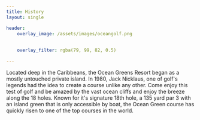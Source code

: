 ```yaml
---
title: History
layout: single

header:
    overlay_image: /assets/images/oceangolf.png
  
        
    overlay_filter: rgba(79, 99, 82, 0.5)

---
```



Located deep in the Caribbeans, the Ocean Greens Resort began as a mostly untouched private island. In 1980, Jack Nicklaus, one of golf's legends had the idea to create a course unlike any other. Come enjoy this test of golf and be amazed by the vast ocean cliffs and enjoy the breeze along the 18 holes. Known for it's signature 18th hole, a 135 yard par 3 with an island green that is only accessible by boat, the Ocean Green course has quickly risen to one of the top courses in the world.